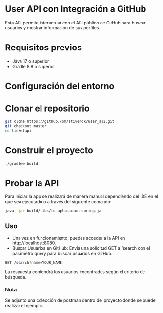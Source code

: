# User API con Integración a GitHub

Esta API permite interactuar con el API público de GitHub para buscar usuarios y mostrar información de sus perfiles.

# Requisitos previos

- Java 17 o superior
- Gradle 8.8 o superior

# Configuración del entorno

# Clonar el repositorio

```bash
git clone https://github.com/stivendk/user_api.git
git checkout master
cd ticketapi
```

# Construir el proyecto
```bash
./gradlew build
```

# Probar la API
Para iniciar la app se realizará de manera manual dependiendo del IDE en el que sea ejecutado o a través del siguiente comando:
```bash
java -jar build/libs/tu-aplicacion-spring.jar
```

## Uso
- Una vez en funcionamiento, puedes acceder a la API en http://localhost:8080.
- Buscar Usuarios en GitHub: Envía una solicitud GET a /search con el parámetro query para buscar usuarios en GitHub.
```bash
GET /search?name=YOUR_NAME
```
La respuesta contendrá los usuarios encontrados según el criterio de búsqueda.

### Nota
Se adjunto una colección de postman dentro del proyecto donde se puede realizar el ejemplo.
